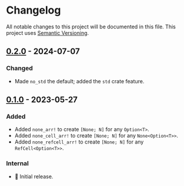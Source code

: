 # Changelog

All notable changes to this project will be documented in this file.
This project uses [Semantic Versioning](https://semver.org/spec/v2.0.0.html).

## [0.2.0] - 2024-07-07

[0.2.0]: https://github.com/sunsided/default-option-arr/releases/tag/v0.2.0

### Changed

- Made `no_std` the default; added the `std` crate feature.

## [0.1.0] - 2023-05-27

### Added

- Added `none_arr!` to create `[None; N]` for any `Option<T>`.
- Added `none_cell_arr!` to create `[None; N]` for any `None<Option<T>>`.
- Added `none_refcell_arr!` to create `[None; N]` for any `RefCell<Option<T>>`.

### Internal

- 🎉 Initial release.

[0.1.0]: https://github.com/sunsided/default-option-arr/releases/tag/0.1.0
